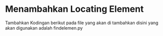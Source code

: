 # Menambahkan Locating Element

Tambahkan Kodingan berikut pada file yang akan di tambahkan
disini yang akan digunakan adalah findelemen.py
